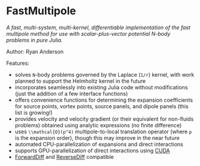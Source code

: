 # FastMultipole

*A fast, multi-system, multi-kernel, differentiable implementation of the fast multipole method for use with scalar-plus-vector potential N-body problems in pure Julia.*

Author: Ryan Anderson

Features:

* solves ``N``-body problems governed by the Laplace (``1/r``) kernel, with work planned to support the Helmholtz kernel in the future
* incorporates seamlessly into existing Julia code without modifications (just the addition of a few interface functions)
* offers convenience functions for determining the expansion coefficients for source points, vortex points, source panels, and dipole panels (this list is growing!)
* provides velocity and velocity gradient (or their equivalent for non-fluids problems) obtained using analytic expressions (no finite difference)
* uses ``\\mathcal{O}(p^4)`` multipole-to-local translation operator (where ``p`` is the expansion order), though this may improve in the near future
* automated CPU-parallelization of expansions and direct interactions
* supports GPU-parallelization of direct interactions using [CUDA](https://github.com/JuliaGPU/CUDA.jl)
* [ForwardDiff](https://github.com/JuliaDiff/ForwardDiff.jl) and [ReverseDiff](https://github.com/JuliaDiff/ReverseDiff.jl) compatible

